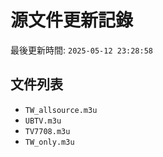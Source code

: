 # 源文件更新記錄

最後更新時間: `2025-05-12 23:28:58`

## 文件列表
- `TW_allsource.m3u`
- `UBTV.m3u`
- `TV7708.m3u`
- `TW_only.m3u`
